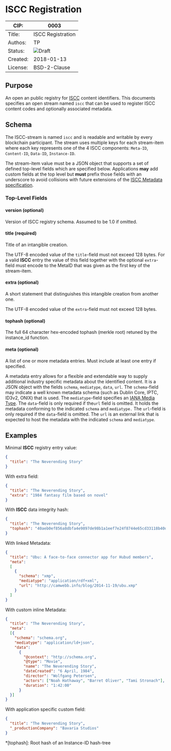 # ISCC Registration

| CIP:     | 0003                                                       |
| -------- | ---------------------------------------------------------- |
| Title:   | ISCC Registration                                   |
| Authos:  | TP                                                         |
| Status:  | ![Draft](http://rfc.unprotocols.org/spec:2/COSS/draft.svg) |
| Created: | 2018-01-13                                                |
| License: | BSD-2-Clause                                               |

## Purpose

An open an public registry for [ISCC](http://iscc.codes/) content identifiers. 
This documents specifies an open stream named `iscc` that can be used to 
register ISCC content codes and optionally associated metadata.

## Schema

The ISCC-stream is named `iscc` and is readable and writable by every 
blockchain participant. The stream uses multiple keys for each stream-item 
where each key represents one of the 4 ISCC components:
`Meta-ID`, `Content-ID`, `Data-ID`, `Instance-ID`.

The stream-item value must be a JSON object that supports a set of defined 
top-level fields which are specified below. Applications **may** add custom 
fields at the top level but **must** prefix those fields with an underscore to 
avoid collisions with future extensions of the 
[ISCC Metadata specification](http://iscc.codes/specification/#iscc-metadata). 

### Top-Level Fields

#### version (optional)

Version of ISCC registry schema. Assumed to be 1.0 if omitted.

#### title (required)

Title of an intangible creation.

The UTF-8 encoded value of the `title`-field must not exceed 128 bytes. For a 
valid **ISCC** entry the value of this field together with the optional 
`extra`-field must encode to the MetaID that was given as the first key of the 
stream-item.

#### extra (optional)

A short statement that distinguishes this intangible creation from another one. 

The UTF-8 encoded value of the `extra`-field must not exceed 128 bytes.

#### tophash (optional)

The full 64 character hex-encoded tophash (merkle root) retuned by the 
instance_id function.

#### meta (optional)

A list of one or more metadata entries. Must include at least one entry if 
specified. 

A metadata entry allows for a flexible and extendable way to supply additional 
industry specific metadata about the identified content. It is a JSON object 
with the fields `schema`, `mediatype`, `data`, `url`. The `schema`-field may 
indicate a well known metadata schema (such as Dublin Core, IPTC, ID3v2, ONIX) 
that is used. The `mediatype`-field specifies an 
[IANA Media Type](https://www.iana.org/assignments/media-types/media-types.xhtml). 
The `data`-field is only required if the`url` field is omitted. It holds the 
metadata conforming to the indicated `schema` and `mediatype.` The `url`-field 
is only required if the `data`-field is omitted. The `url` is an external link 
that is expected to host the metadata with the indicated `schema` and 
`mediatype`.  

## Examples

Minimal **ISCC** registry entry value:

```json
{
  "title": "The Neverending Story"
}
```

With extra field:

```json
{
  "title": "The Neverending Story",
  "extra": "1984 fantasy film based on novel"
}
```

With **ISCC** data integrity hash:

```json
{
  "title": "The Neverending Story",
  "tophash": "40aeb0ef856a8dbfa4e9897de98b1a1eef7e24f8744e65cd33118b40d9741147"
}
```
With linked Metadata:

```json
{
  "title": "Ubu: A face-to-face connector app for Hubud members",
  "meta": 
  [
    {
      "schema": "xmp",
      "mediatype": "application/rdf+xml",
      "url": "http://camwebb.info/blog/2014-11-19/ubu.xmp"
    }
  ]
}
```

With custom inline Metadata:

```json
{
  "title": "The Neverending Story",
  "meta": 
  [{
    "schema": "schema.org",
    "mediatype": "application/ld+json",
    "data": 
      {
        "@context": "http://schema.org",
        "@type": "Movie",
        "name": "The Neverending Story",
        "dateCreated": "6 April, 1984",
        "director": "Wolfgang Petersen",
        "actors": ["Noah Hathaway", "Barret Oliver", "Tami Stronach"],
        "duration": "1:42:00"
      }
  }]
}
```

With application specific custom field:

```json
{
  "title": "The Neverending Story",
  "_productionCompany": "Bavaria Studios"
}
```

*[tophash]: Root hash of an Instance-ID hash-tree
